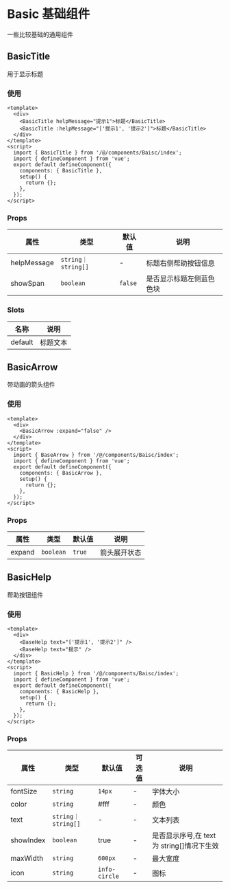 # Basic 基础组件

一些比较基础的通用组件

## BasicTitle

用于显示标题

### 使用

```vue
<template>
  <div>
    <BasicTitle helpMessage="提示1">标题</BasicTitle>
    <BasicTitle :helpMessage="['提示1', '提示2']">标题</BasicTitle>
  </div>
</template>
<script>
  import { BasicTitle } from '/@/components/Baisc/index';
  import { defineComponent } from 'vue';
  export default defineComponent({
    components: { BasicTitle },
    setup() {
      return {};
    },
  });
</script>
```

### Props

| 属性        | 类型               | 默认值  | 说明                     |
| ----------- | ------------------ | ------- | ------------------------ |
| helpMessage | `string｜string[]` | -       | 标题右侧帮助按钮信息     |
| showSpan    | `boolean`          | `false` | 是否显示标题左侧蓝色色块 |

### Slots

| 名称    | 说明     |
| ------- | -------- |
| default | 标题文本 |

## BasicArrow

带动画的箭头组件

### 使用

```vue
<template>
  <div>
    <BasicArrow :expand="false" />
  </div>
</template>
<script>
  import { BaseArrow } from '/@/components/Baisc/index';
  import { defineComponent } from 'vue';
  export default defineComponent({
    components: { BasicArrow },
    setup() {
      return {};
    },
  });
</script>
```

### Props

| 属性   | 类型      | 默认值 | 说明         |
| ------ | --------- | ------ | ------------ |
| expand | `boolean` | `true` | 箭头展开状态 |

## BasicHelp

帮助按钮组件

### 使用

```vue
<template>
  <div>
    <BaseHelp text="['提示1', '提示2']" />
    <BaseHelp text="提示" />
  </div>
</template>
<script>
  import { BasicHelp } from '/@/components/Baisc/index';
  import { defineComponent } from 'vue';
  export default defineComponent({
    components: { BasicHelp },
    setup() {
      return {};
    },
  });
</script>
```

### Props

| 属性 | 类型 | 默认值 | 可选值 | 说明 |
| --- | --- | --- | --- | --- |
| fontSize | `string` | `14px` | - | 字体大小 |
| color | `string` | #fff | - | 颜色 |
| text | `string｜string[]` | - | - | 文本列表 |
| showIndex | `boolean` | true | - | 是否显示序号,在 text 为 string[]情况下生效 |
| maxWidth | `string` | `600px` | - | 最大宽度 |
| icon | `string` | `info-circle` | - | 图标 |
